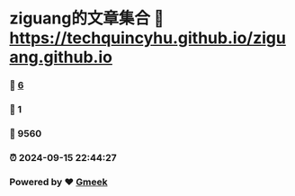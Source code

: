 # ziguang的文章集合 :link: https://techquincyhu.github.io/ziguang.github.io 
### :page_facing_up: [6](https://techquincyhu.github.io/ziguang.github.io/tag.html) 
### :speech_balloon: 1 
### :hibiscus: 9560 
### :alarm_clock: 2024-09-15 22:44:27 
### Powered by :heart: [Gmeek](https://github.com/Meekdai/Gmeek)

